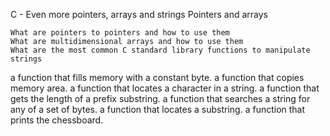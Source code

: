 C - Even more pointers, arrays and strings
Pointers and arrays

    What are pointers to pointers and how to use them
    What are multidimensional arrays and how to use them
    What are the most common C standard library functions to manipulate strings

a function that fills memory with a constant byte.
a function that copies memory area.
a function that locates a character in a string.
a function that gets the length of a prefix substring.
a function that searches a string for any of a set of bytes.
a function that locates a substring.
 a function that prints the chessboard.

